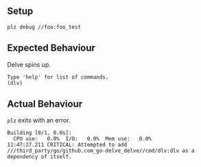 ## Setup
```
plz debug //foo:foo_test
```

## Expected Behaviour
Delve spins up.
```
Type 'help' for list of commands.
(dlv)
```

## Actual Behaviour
`plz` exits with an error.
```
Building [0/1, 0.0s]:
  CPU use:   0.0%  I/O:   0.0%  Mem use:   0.0%
11:47:27.211 CRITICAL: Attempted to add ///third_party/go/github.com_go-delve_delve//cmd/dlv:dlv as a dependency of itself.
```
